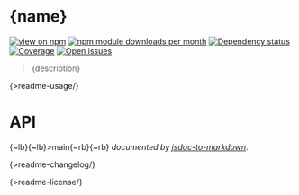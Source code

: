 # {name}
[![view on npm](http://img.shields.io/npm/v/{name}.svg?style=flat)](https://www.npmjs.org/package/{name})
[![npm module downloads per month](http://img.shields.io/npm/dm/{name}.svg?style=flat)](https://www.npmjs.org/package/{name})
[![Dependency status](https://david-dm.org/Cellarise/{name}.svg?style=flat)](https://david-dm.org/Cellarise/{name})
[![Coverage](https://img.shields.io/badge/coverage-{config.coverage.stats.overall.pct}%25_skipped:{config.coverage.stats.skipped.pct}%25-{config.coverage.stats.overall.colour}.svg?style=flat)](https://www.npmjs.org/package/{name})
[![Open issues](https://img.shields.io/github/issues/Cellarise/{name}.svg?style=flat)](https://github.com/Cellarise/{name}/issues)

> {description}


{>readme-usage/}


# API
{~lb}{~lb}>main{~rb}{~rb}
*documented by [jsdoc-to-markdown](https://github.com/75lb/jsdoc-to-markdown)*.


{>readme-changelog/}


{>readme-license/}